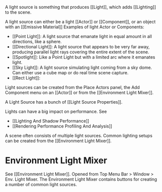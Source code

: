 A light source is something that produces [[Light]], which adds [[Lighting]] to the scene.

A light source can either be a light [[Actor]] or [[Component]], or an object with an [[Emissive Material]]
Examples of light Actor or Components:

- [[Point Light]]: A light source that emanate light in equal amount in all directions, like a sphere.
- [[Directional Light]]: A light source that appears to be very far away, producing parallel light rays covering the entire extent of the scene.
- [[Spotlight]]: Like a Point Light but with a limited arc where it emanates light.
- [[Sky Light]]: A light source simulating light coming from a sky dome. Can either use a cube map or do real time scene capture.
- [[Rect Light]]: 

Light sources can be created from the Place Actors panel, the Add Component menu on an [[Actor]] or from the [[Environment Light Mixer]].

A Light Source has a bunch of [[Light Source Properties]].

Lights can have a big impact on performance.
See
- [[Lighting And Shadow Performance]]
- [[Rendering Performance Profiling And Analysis]]

A scene often consists of multiple light sources.
Common lighting setups can be created from the [[Environment Light Mixer]].

# Environment Light Mixer

See [[Environment Light Mixer]].
Opened from Top Menu Bar > Window > Env. Light Mixer.
The Environment Light Mixer contains buttons for creating a number of common light sources.

